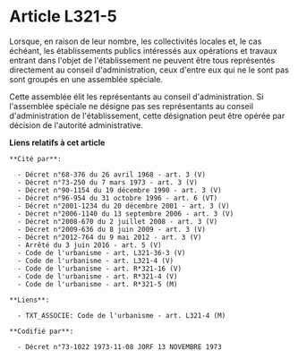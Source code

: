 # Article L321-5

Lorsque, en raison de leur nombre, les collectivités locales et, le cas échéant, les établissements publics intéressés aux
opérations et travaux entrant dans l'objet de l'établissement ne peuvent être tous représentés directement au conseil
d'administration, ceux d'entre eux qui ne le sont pas sont groupés en une assemblée spéciale.

Cette assemblée élit les représentants au conseil d'administration. Si l'assemblée spéciale ne désigne pas ses représentants
au conseil d'administration de l'établissement, cette désignation peut être opérée par décision de l'autorité administrative.

**Liens relatifs à cet article**

	**Cité par**:

	  - Décret n°68-376 du 26 avril 1968 - art. 3 (V)
	  - Décret n°73-250 du 7 mars 1973 - art. 3 (V)
	  - Décret n°90-1154 du 19 décembre 1990 - art. 3 (V)
	  - Décret n°96-954 du 31 octobre 1996 - art. 6 (VT)
	  - Décret n°2001-1234 du 20 décembre 2001 - art. 3 (V)
	  - Décret n°2006-1140 du 13 septembre 2006 - art. 3 (V)
	  - Décret n°2008-670 du 2 juillet 2008 - art. 3 (V)
	  - Décret n°2009-636 du 8 juin 2009 - art. 3 (V)
	  - Décret n°2012-764 du 9 mai 2012 - art. 3 (V)
	  - Arrêté du 3 juin 2016 - art. 5 (V)
	  - Code de l'urbanisme - art. L321-36-3 (V)
	  - Code de l'urbanisme - art. L321-4 (V)
	  - Code de l'urbanisme - art. R*321-16 (V)
	  - Code de l'urbanisme - art. R*321-4 (V)
	  - Code de l'urbanisme - art. R*321-5 (M)

	**Liens**:

	  - TXT_ASSOCIE: Code de l'urbanisme - art. L321-4 (M)

	**Codifié par**:

	  - Décret n°73-1022 1973-11-08 JORF 13 NOVEMBRE 1973
